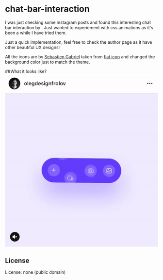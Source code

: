 # chat-bar-interaction

I was just checking some instagram posts and found this interesting chat bar interaction by [](). Just wanted to experiement with css animations as it's been a while I have tried them.

Just a quick implementation, feel free to check the author page as it have other beautiful UX designs!

All the icons are by [Sebastien Gabriel](https://www.flaticon.com/authors/sebastien-gabriel) taken from [flat icon](https://www.flaticon.com/) and changed the background color just to match the theme.


##What it looks like?
<img src="inspiration.gif" alt="Chat bar Interaction GIF"/>

## License
License: none (public domain)